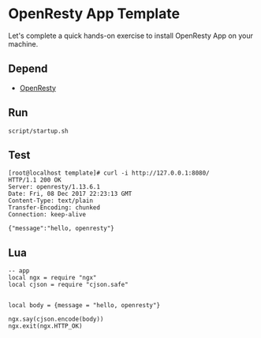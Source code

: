 # OpenResty App Template

Let's complete a quick hands-on exercise to install OpenResty App on your machine.

## Depend

* [OpenResty](http://openresty.org/en/installation.html)

## Run

```
script/startup.sh
```

## Test

```lang=shell
[root@localhost template]# curl -i http://127.0.0.1:8080/
HTTP/1.1 200 OK
Server: openresty/1.13.6.1
Date: Fri, 08 Dec 2017 22:23:13 GMT
Content-Type: text/plain
Transfer-Encoding: chunked
Connection: keep-alive

{"message":"hello, openresty"}
```

## Lua

```lang=lua
-- app
local ngx = require "ngx"
local cjson = require "cjson.safe"


local body = {message = "hello, openresty"}

ngx.say(cjson.encode(body))
ngx.exit(ngx.HTTP_OK)
```

